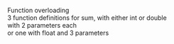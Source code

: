Function overloading  
3 function definitions for sum, with either int or double  
 with 2 parameters each  
or one with float and 3 parameters
